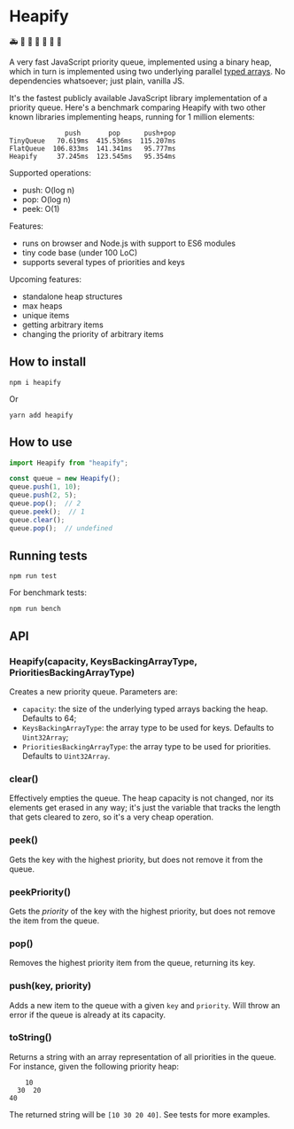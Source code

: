 
# Heapify

🚑 🚴 🚌 🚕 🚗 🚚 🚛

A very fast JavaScript priority queue, implemented using a binary heap, which in turn is implemented using two underlying parallel [typed arrays](https://developer.mozilla.org/en-US/docs/Web/JavaScript/Reference/Global_Objects/TypedArray). No dependencies whatsoever; just plain, vanilla JS.

It's the fastest publicly available JavaScript library implementation of a priority queue. Here's a benchmark comparing Heapify with two other known libraries implementing heaps, running for 1 million elements:

```
              push       pop      push+pop
TinyQueue   70.619ms  415.536ms  115.207ms
FlatQueue  106.833ms  141.341ms   95.777ms
Heapify     37.245ms  123.545ms   95.354ms 
```

Supported operations:

- push: O(log n)
- pop: O(log n)
- peek: O(1)

Features:

- runs on browser and Node.js with support to ES6 modules
- tiny code base (under 100 LoC)
- supports several types of priorities and keys

Upcoming features:

- standalone heap structures
- max heaps
- unique items
- getting arbitrary items
- changing the priority of arbitrary items

## How to install

    npm i heapify

Or

    yarn add heapify

## How to use

```javascript
import Heapify from "heapify";

const queue = new Heapify();
queue.push(1, 10);
queue.push(2, 5);
queue.pop();  // 2
queue.peek();  // 1
queue.clear();
queue.pop();  // undefined
```

## Running tests

    npm run test

For benchmark tests:

    npm run bench

## API

### Heapify(capacity, KeysBackingArrayType, PrioritiesBackingArrayType)

Creates a new priority queue. Parameters are:

- `capacity`: the size of the underlying typed arrays backing the heap. Defaults to 64;
- `KeysBackingArrayType`: the array type to be used for keys. Defaults to `Uint32Array`;
- `PrioritiesBackingArrayType`: the array type to be used for priorities. Defaults to `Uint32Array`.

### clear()

Effectively empties the queue. The heap capacity is not changed, nor its elements get erased in any way; it's just the variable that tracks the length that gets cleared to zero, so it's a very cheap operation.

### peek()

Gets the key with the highest priority, but does not remove it from the queue.

### peekPriority()

Gets the _priority_ of the key with the highest priority, but does not remove the item from the queue.

### pop()

Removes the highest priority item from the queue, returning its key.

### push(key, priority)

Adds a new item to the queue with a given `key` and `priority`. Will throw an error if the queue is already at its capacity.

### toString()

Returns a string with an array representation of all priorities in the queue. For instance, given the following priority heap:

```
    10
  30  20
40
```

The returned string will be `[10 30 20 40]`. See tests for more examples.
